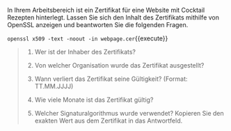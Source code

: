 In Ihrem Arbeitsbereich ist ein Zertifikat für eine Website mit Cocktail Rezepten hinterlegt. 
Lassen Sie sich den Inhalt des Zertifikats mithilfe von OpenSSL anzeigen und beantworten Sie die folgenden Fragen.

`openssl x509 -text -noout -in webpage.cer`{{execute}}

> 1) Wer ist der Inhaber des Zertifikats?
>
> 2) Von welcher Organisation wurde das Zertifikat ausgestellt?
>
> 3) Wann verliert das Zertifikat seine Gültigkeit? (Format: TT.MM.JJJJ)
>
> 4) Wie viele Monate ist das Zertifikat gültig?
> 
> 5) Welcher Signaturalgorithmus wurde verwendet? Kopieren Sie den exakten Wert aus dem Zertifikat in das Antwortfeld.